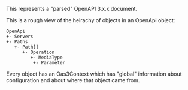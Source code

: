 This represents a "parsed" OpenAPI 3.x.x document.

This is a rough view of the heirachy of objects in an OpenApi object:

```
OpenApi
+- Servers
+- Paths
   +- Path[]
      +- Operation
         +- MediaType
          +- Parameter
```

Every object has an Oas3Context which has "global" information about
configuration and about where that object came from.